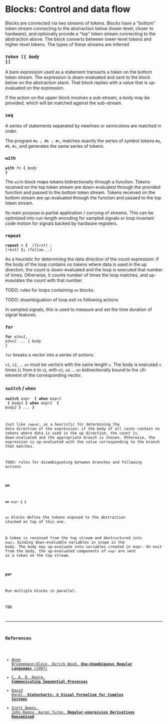 # Blocks: Control and data flow

Blocks are connected via two streams of tokens.
Blocks have a "bottom" token stream connecting to the abstraction below (lower-level, closer to hardware), and optionally provide a "top" token stream connecting to the abstraction above. The block converts between lower-level tokens and higher-level tokens. The types of these streams are inferred


### <code><var>token</var> [<b>{</b> <var>body</var> <b>}</b>]</code>

A bare expression used as a statement transacts a token on the bottom token stream. The expression is down-evaluated and sent to the block below on the abstraction stack. That block replies with a value that is up-evaluated on the expression.

If the action on the upper block involves a sub-stream, a body may be provided, which will be matched against the sub-stream.

### `seq`

A series of statements separated by newlines or semicolons are matched in order.

The program `#a ; #b ; #c`, matches exactly the series of symbol tokens `#a`, `#b`, `#c`, and generates the same series of tokens.

### `with`

<code><b>with</b> <var>fn</var> <b>{</b> <var>body</var> <b>}</b></code>

The `with` block maps tokens bidirectionally through a function. Tokens received on the top token stream are down-evaluated through the provided function and passed to the bottom token stream. Tokens received on the bottom stream are up-evaluated through the function and passed to the top token stream.

Its main purpose is partial application / currying of streams. This can be optimized into run-length encoding for sampled signals or loop invariant code motion for signals backed by hardware registers.

### `repeat`

<code><b>repeat</b> <var>n</var> <b>{ </b> <var>(first) ; [rest]</var> <b>};</b> <var>(follow...)</var></code>

As a heuristic for determining the data direction of the count expression: if the body of the loop
contains no tokens where data is used in the up direction, the count is down-evaluated and the loop
is executed that number of times. Otherwise, it counts number of times the loop matches, and
up-evaulates the count with that number.

TODO: rules for loops containing `on` blocks.

TODO: disambiguation of loop exit vs following actions

In sampled signals, this is used to measure and set the time duration of signal features.

### `for`

<code><b>for</b> <var>e1</var><b>=</b><var>v1</var>, <var>e2</var><b>=</b><var>v2</var> <var>...</var> { <var>body</var> }</code>

`for` breaks a vector into a series of actions.

`v1`, `v2`, ... `vn` must be vectors with the same length `x`. The body is executed `x` times (`i` from `0` to `x`), with `e1`, `e2` ... `en` bidirectionally bound to the `i`th element of the corresponding vector.


### `switch` / `when`

<code><b>switch</b> <var>expr</var> <b> { when</b> <var>expr1</var> <b> { </b><var>body1</var><b> } when</b> <var>expr2</var> <b> { </b><var>body2</var><b> }</b> <var>...</var> <b>}</b>

Just like `repeat`, as a heuristic for determining the data direction of the expression: if the body of all cases contain no tokens where data is used in the up direction, the count is down-evaluated and the appropriate branch is chosen. Otherwise, the expression is up-evaluated with the value corresponding to the branch that matches.

TODO: rules for disambiguating between branches and following actions

### `on`

<code><b>on</b> <var>expr</var> <b>{ }</b></code>

`on` blocks define the tokens exposed to the abstraction stacked on top of this one.

A token is received from the top stream and destructured into `expr`, binding down-evaluable variables in scope in the body. The body may up-evaluate into variables created in expr. On exit from the body, the up-evaluated components of `expr` are sent as a token on the top stream.

### `par`

Run multiple blocks in parallel.

TBD

---

### References

 - [Anne Brüggemann-Klein, Derick Wood. **One-Unambiguous Regular Languages** (1997)](http://citeseerx.ist.psu.edu/viewdoc/summary?doi=10.1.1.37.3277)
 - [C. A. R. Hoare. **Communicating Sequential Processes**](http://www.usingcsp.com/cspbook.pdf)
 - [David Harel. **Statecharts: A Visual Formalism for Complex Systems**](http://www.wisdom.weizmann.ac.il/~harel/SCANNED.PAPERS/Statecharts.pdf)
 - [Scott Owens, John Reppy, Aaron Turon. **Regular-expression Derivatives Reexamined**](http://www.mpi-sws.org/~turon/re-deriv.pdf)
